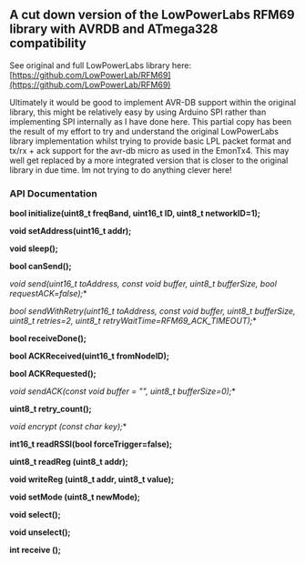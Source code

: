 ## A cut down version of the LowPowerLabs RFM69 library with AVRDB and ATmega328 compatibility

See original and full LowPowerLabs library here: [https://github.com/LowPowerLab/RFM69](https://github.com/LowPowerLab/RFM69)

Ultimately it would be good to implement AVR-DB support within the original library, this might be relatively easy by using Arduino SPI rather than implementing SPI internally as I have done here. This partial copy has been the result of my effort to try and understand the original LowPowerLabs library implementation whilst trying to provide basic LPL packet format and tx/rx + ack support for the avr-db micro as used in the EmonTx4. This may well get replaced by a more integrated version that is closer to the original library in due time. Im not trying to do anything clever here!

### API Documentation

**bool initialize(uint8_t freqBand, uint16_t ID, uint8_t networkID=1);**<br>

**void setAddress(uint16_t addr);**<br>

**void sleep();**<br>

**bool canSend();**<br>

**void send(uint16_t toAddress, const void* buffer, uint8_t bufferSize, bool requestACK=false);**<br>

**bool sendWithRetry(uint16_t toAddress, const void* buffer, uint8_t bufferSize, uint8_t retries=2, uint8_t retryWaitTime=RFM69_ACK_TIMEOUT);**<br>

**bool receiveDone();**<br>

**bool ACKReceived(uint16_t fromNodeID);**<br>

**bool ACKRequested();**<br>

**void sendACK(const void* buffer = "", uint8_t bufferSize=0);**<br>

**uint8_t retry_count();**<br>
    
**void encrypt (const char* key);**<br>

**int16_t readRSSI(bool forceTrigger=false);**<br>
    
**uint8_t readReg (uint8_t addr);**<br>

**void writeReg (uint8_t addr, uint8_t value);**<br>
    
**void setMode (uint8_t newMode);**<br>

**void select();**<br>

**void unselect();**<br>
    
**int receive ();**<br>
